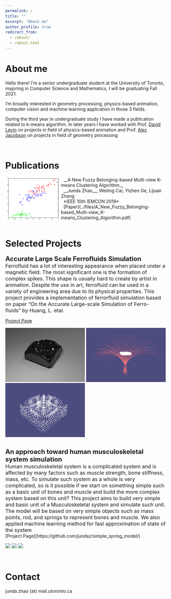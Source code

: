 ```yaml
---
permalink: /
title: ""
excerpt: "About me"
author_profile: true
redirect_from: 
  - /about/
  - /about.html
---
```


About me
======

Hello there! I'm a senior undergraduate student at the University of Toronto, majoring in Computer Science and Mathematics, I will be graduating Fall 2021.

I’m broadly interested in geometry processing, physics-based animation, computer vision and machine learning application in those 3 fields.

During the third year in undergraduate study I have made a publication related to k-means algorithm. In later years I have worked with Prof. [David Levin](http://142.93.146.228/researchdb/) on projects in field of physics-based animation and Prof. [Alec Jacobson](https://www.cs.toronto.edu/~jacobson/) on projects in field of geometry processing

<br/>

Publications
======
<img width="175" align="left" src="../images/cluster.png"/>
&nbsp; __A New Fuzzy Belonging-based Multi-view K-means Clustering Algorithm__<br/>
&nbsp;  __Junda Zhao__, Weiling Cai, Yizhen Ge, Lijuan Zhang<br/>
&nbsp;  *IEEE 10th IEMCON 2019*<br/>
&nbsp;  [Paper](../files/A_New_Fuzzy_Belonging-based_Multi-view_K-means_Clustering_Algorithm.pdf)<br/> 

<br/>



Selected Projects
======
<div>
<div style="font-size:15pt"><strong>Accurate Large Scale Ferrofluids Simulation</strong></div>
</div>
<div style="font-size:12pt"> Ferrofluid has a lot of interesting appearance when placed under a magnetic 
field. The most significant one is the formation of complex spikes. This 
shape is usually hard to create by artist in animation. Despite the use in 
art, ferrofluid can be used in a variety of engineering area due to its 
physical properties. This project provides a implementation of ferrorfluid
simulation based on paper “On the Accurate Large-scale Simulation of Ferro-
fluids” by Huang, L. etal.</div>

[Project Page](https://github.com/jundaz/Accurate-Large-Scale-Ferrofluids/)<br/>
<p float="left">
  <img src="../images/ferrofluid.png" width="250" height="170" />
  <img src="../images/magneticline.png" width="250" height="170" /> 
  <img src="../images/particles.png" width="250" height="170" />
</p>

<br/>
<div>
<div style="font-size:15pt"><strong>An approach toward human musculoskeletal system simulation</strong></div>
</div>
<div style="font-size:12pt"> Human musculoskeletal system is a complicated system and is affected 
by many factors such as muscle strength, bone stiffness, mass, etc. 
To simulate such system as a whole is very complicated, so is it possible 
if we start on something simple such as a basic unit of bones and muscle 
and build the more complex system based on this unit? This project aims 
to build very simple and basic unit of a Musculoskeletal system and 
simulate such unit. The model will be based on very simple objects 
such as mass points, rod, and springs to represent bones and muscle.
We also applied machine learning method for fast approximation of state 
of the system</div>
[Project Page](https://github.com/jundaz/simple_spring_model/)<br/>
<p float="left">
  <img src="../images/shrunk.gif" width="250" />
  <img src="../images/stretch.gif" width="250" /> 
  <img src="../images/twisted.gif" width="250" />
</p>

<br/>

Contact
======
junda.zhao (at) mail.utoronto.ca